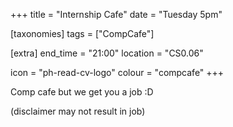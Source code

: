 +++
title = "Internship Cafe"
date = "Tuesday 5pm"

[taxonomies]
tags = ["CompCafe"]

[extra]
end_time = "21:00"
location = "CS0.06"

icon = "ph-read-cv-logo"
colour = "compcafe"
+++

Comp cafe but we get you a job :D

(disclaimer may not result in job)